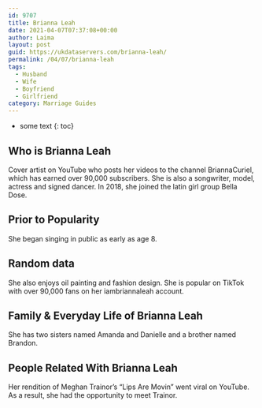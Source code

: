 ```yaml
---
id: 9707
title: Brianna Leah
date: 2021-04-07T07:37:08+00:00
author: Laima
layout: post
guid: https://ukdataservers.com/brianna-leah/
permalink: /04/07/brianna-leah
tags:
  - Husband
  - Wife
  - Boyfriend
  - Girlfriend
category: Marriage Guides
---
```


* some text
{: toc}


## Who is Brianna Leah
                  
                  
                  
Cover artist on YouTube who posts her videos to the channel BriannaCuriel, which has earned over 90,000 subscribers. She is also a songwriter, model, actress and signed dancer. In 2018, she joined the latin girl group Bella Dose.
                  
              
            
              
            
                
                
                
## Prior to Popularity
                  
                  
                  
She began singing in public as early as age 8. 
                  
              
            
              
            
                
                
                
## Random data
                  
                  
                  
She also enjoys oil painting and fashion design. She is popular on TikTok with over 90,000 fans on her iambriannaleah account. 
                  
              
            
              
            
                
                
                
## Family & Everyday Life of Brianna Leah
                  
                  
                  
She has two sisters named Amanda and Danielle and a brother named Brandon. 
                  
              
            
              
            
                
                
                
## People Related With Brianna Leah
                  
                  
                  
Her rendition of Meghan Trainor&#8217;s &#8220;Lips Are Movin&#8221; went viral on YouTube. As a result, she had the opportunity to meet Trainor. 
                  
              
            
              
            
                
              
            
              
              
            
            
              
            
          
          
          